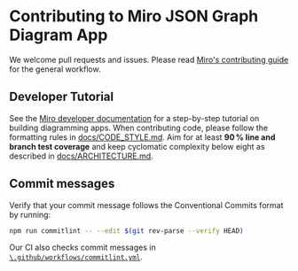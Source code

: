 # Contributing to Miro JSON Graph Diagram App

We welcome pull requests and issues. Please read
[Miro's contributing guide](https://github.com/miroapp/app-examples/blob/main/CONTRIBUTING.md)
for the general workflow.

## Developer Tutorial

See the
[Miro developer documentation](https://developers.miro.com/docs/overview) for a
step-by-step tutorial on building diagramming apps. When contributing code,
please follow the formatting rules in [docs/CODE_STYLE.md](docs/CODE_STYLE.md).
Aim for at least **90 % line and branch test coverage** and keep cyclomatic
complexity below eight as described in
[docs/ARCHITECTURE.md](docs/ARCHITECTURE.md).

## Commit messages

Verify that your commit message follows the Conventional Commits format by
running:

```bash
npm run commitlint -- --edit $(git rev-parse --verify HEAD)
```

Our CI also checks commit messages in
[`\.github/workflows/commitlint.yml`](.github/workflows/commitlint.yml).
